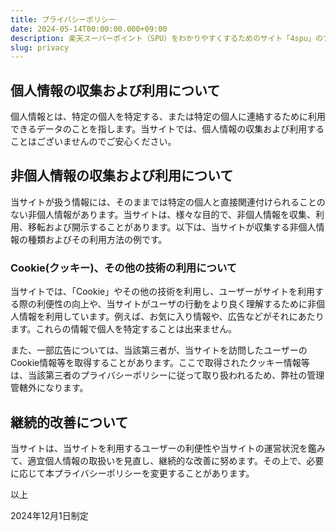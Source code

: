 ```yaml
---
title: プライバシーポリシー
date: 2024-05-14T00:00:00.000+09:00
description: 楽天スーパーポイント（SPU）をわかりやすくするためのサイト「4spu」のプライバシーポリシー・ページです。当サイトが利用するデータや個人情報、収集したデータの扱いに関して確認が出来ます。
slug: privacy
---
```


## 個人情報の収集および利用について
個人情報とは、特定の個人を特定する、または特定の個人に連絡するために利用できるデータのことを指します。当サイトでは、個人情報の収集および利用することはございませんのでご安心ください。

## 非個人情報の収集および利用について
当サイトが扱う情報には、そのままでは特定の個人と直接関連付けられることのない非個人情報があります。当サイトは、様々な目的で、非個人情報を収集、利用、移転および開示することがあります。以下は、当サイトが収集する非個人情報の種類およびその利用方法の例です。

### Cookie(クッキー)、その他の技術の利用について
当サイトでは、「Cookie」やその他の技術を利用し、ユーザーがサイトを利用する際の利便性の向上や、当サイトがユーザの行動をより良く理解するために非個人情報を利用しています。例えば、お気に入り情報や、広告などがそれにあたります。これらの情報で個人を特定することは出来ません。

また、一部広告については、当該第三者が、当サイトを訪問したユーザーのCookie情報等を取得することがあります。ここで取得されたクッキー情報等は、当該第三者のプライバシーポリシーに従って取り扱われるため、弊社の管理管轄外になります。

## 継続的改善について

当サイトは、当サイトを利用するユーザーの利便性や当サイトの運営状況を鑑みて、適宜個人情報の取扱いを見直し、継続的な改善に努めます。その上で、必要に応じて本プライバシーポリシーを変更することがあります。

以上

2024年12月1日制定

